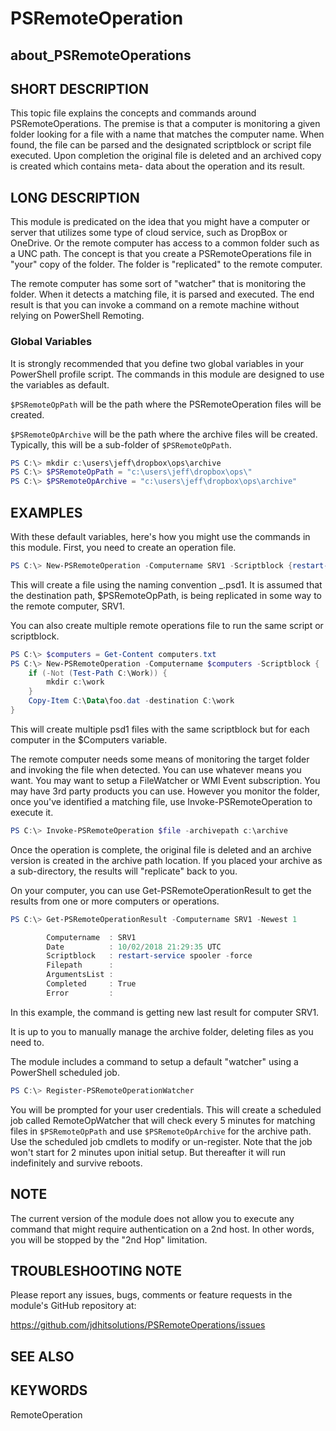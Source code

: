 ﻿# PSRemoteOperation

## about_PSRemoteOperations

## SHORT DESCRIPTION

This topic file explains the concepts and commands around PSRemoteOperations.
The premise is that a computer is monitoring a given folder looking for a file
with a name that matches the computer name. When found, the file can be parsed
and the designated scriptblock or script file executed. Upon completion the
original file is deleted and an archived copy is created which contains meta-
data about the operation and its result.

## LONG DESCRIPTION

This module is predicated on the idea that you might have a computer or server
that utilizes some type of cloud service, such as DropBox or OneDrive. Or the
remote computer has access to a common folder such as a UNC path. The concept
is that you create a PSRemoteOperations file in "your" copy of the folder. The
folder is "replicated" to the remote computer.

The remote computer has some sort of "watcher" that is monitoring the folder.
When it detects a matching file, it is parsed and executed. The end result is
that you can invoke a command on a remote machine without relying on PowerShell
Remoting.

### Global Variables

It is strongly recommended that you define two global variables in your
PowerShell profile script. The commands in this module are designed to use the
variables as default.

`$PSRemoteOpPath` will be the path where the PSRemoteOperation files will be
created.

`$PSRemoteOpArchive` will be the path where the archive files will be created.
Typically, this will be a sub-folder of `$PSRemoteOpPath`.

```powershell
PS C:\> mkdir c:\users\jeff\dropbox\ops\archive
PS C:\> $PSRemoteOpPath = "c:\users\jeff\dropbox\ops\"
PS C:\> $PSRemoteOpArchive = "c:\users\jeff\dropbox\ops\archive"
```

## EXAMPLES

With these default variables, here's how you might use the commands in this
module. First, you need to create an operation file.

```powershell
PS C:\> New-PSRemoteOperation -Computername SRV1 -Scriptblock {restart-service spooler -force}
```

This will create a file using the naming convention <computername>_<uid>.psd1.
It is assumed that the destination path, $PSRemoteOpPath, is being replicated
in some way to the remote computer, SRV1.

You can also create multiple remote operations file to run the same script or
scriptblock.

```powershell
PS C:\> $computers = Get-Content computers.txt
PS C:\> New-PSRemoteOperation -Computername $computers -Scriptblock {
    if (-Not (Test-Path C:\Work)) {
        mkdir c:\work
    }
    Copy-Item C:\Data\foo.dat -destination C:\work
}
```

This will create multiple psd1 files with the same scriptblock but for each
computer in the $Computers variable.

The remote computer needs some means of monitoring the target folder and
invoking the file when detected. You can use whatever means you want. You may
want to setup a FileWatcher or WMI Event subscription. You may have 3rd party
products you can use. However you monitor the folder, once you've identified a
matching file, use Invoke-PSRemoteOperation to execute it.

```powershell
PS C:\> Invoke-PSRemoteOperation $file -archivepath c:\archive
```

Once the operation is complete, the original file is deleted and an archive
version is created in the archive path location. If you placed your archive
as a sub-directory, the results will "replicate" back to you.

On your computer, you can use Get-PSRemoteOperationResult to get the results
from one or more computers or operations.

```powershell
PS C:\> Get-PSRemoteOperationResult -Computername SRV1 -Newest 1

        Computername  : SRV1
        Date          : 10/02/2018 21:29:35 UTC
        Scriptblock   : restart-service spooler -force
        Filepath      :
        ArgumentsList :
        Completed     : True
        Error         :
```

In this example, the command is getting new last result for computer SRV1.

It is up to you to manually manage the archive folder, deleting files as you
need to.

The module includes a command to setup a default "watcher" using a PowerShell
scheduled job.

```powershell
PS C:\> Register-PSRemoteOperationWatcher
```

You will be prompted for your user credentials. This will create a scheduled
job called RemoteOpWatcher that will check every 5 minutes for matching files
in `$PSRemoteOpPath` and use `$PSRemoteOpArchive` for the archive path. Use the
scheduled job cmdlets to modify or un-register. Note that the job won't start
for 2 minutes upon initial setup. But thereafter it will run indefinitely and
survive reboots.

## NOTE

The current version of the module does not allow you to execute any command
that might require authentication on a 2nd host. In other words, you will be
stopped by the "2nd Hop" limitation.

## TROUBLESHOOTING NOTE

Please report any issues, bugs, comments or feature requests in the module's
GitHub repository at:

https://github.com/jdhitsolutions/PSRemoteOperations/issues

## SEE ALSO

## KEYWORDS

RemoteOperation